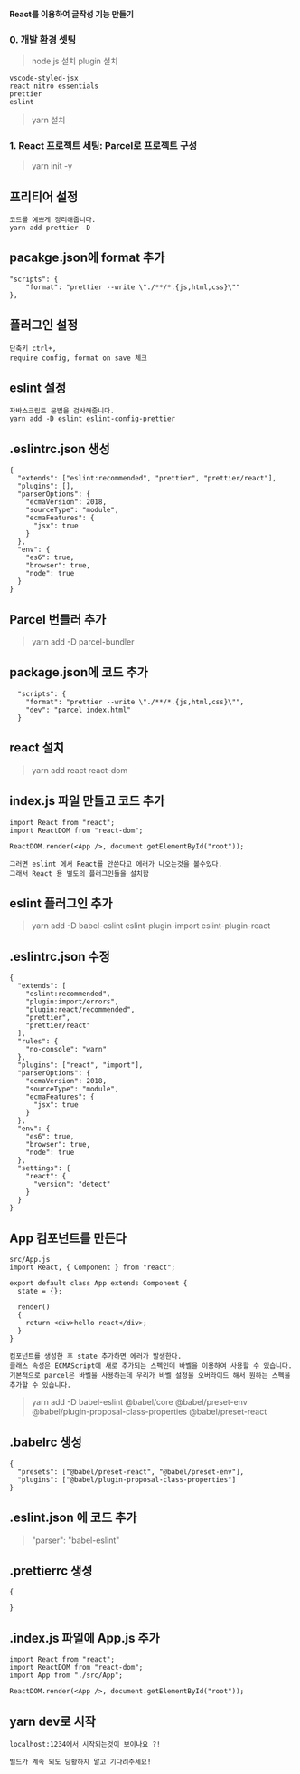 #### React를 이용하여 글작성 기능 만들기

### 0. 개발 환경 셋팅

> node.js 설치
> plugin 설치

```
vscode-styled-jsx
react nitro essentials
prettier
eslint
```

> yarn 설치

### 1. React 프로젝트 세팅: Parcel로 프로젝트 구성

> yarn init -y

## 프리티어 설정

```
코드를 예쁘게 정리해줍니다.
yarn add prettier -D
```

## pacakge.json에 format 추가

```
"scripts": {
    "format": "prettier --write \"./**/*.{js,html,css}\""
},
```

## 플러그인 설정

```
단축키 ctrl+,
require config, format on save 체크
```

## eslint 설정

```
자바스크립트 문법을 검사해줍니다.
yarn add -D eslint eslint-config-prettier
```

## .eslintrc.json 생성

```
{
  "extends": ["eslint:recommended", "prettier", "prettier/react"],
  "plugins": [],
  "parserOptions": {
    "ecmaVersion": 2018,
    "sourceType": "module",
    "ecmaFeatures": {
      "jsx": true
    }
  },
  "env": {
    "es6": true,
    "browser": true,
    "node": true
  }
}
```

## Parcel 번들러 추가

> yarn add -D parcel-bundler

## package.json에 코드 추가

```
  "scripts": {
    "format": "prettier --write \"./**/*.{js,html,css}\"",
    "dev": "parcel index.html"
  }
```

## react 설치

> yarn add react react-dom

## index.js 파일 만들고 코드 추가

```
import React from "react";
import ReactDOM from "react-dom";

ReactDOM.render(<App />, document.getElementById("root"));
```

```
그러면 eslint 에서 React를 안쓴다고 에러가 나오는것을 볼수있다.
그래서 React 용 별도의 플러그인들을 설치함
```

## eslint 플러그인 추가

> yarn add -D babel-eslint eslint-plugin-import eslint-plugin-react

## .eslintrc.json 수정

```
{
  "extends": [
    "eslint:recommended",
    "plugin:import/errors",
    "plugin:react/recommended",
    "prettier",
    "prettier/react"
  ],
  "rules": {
    "no-console": "warn"
  },
  "plugins": ["react", "import"],
  "parserOptions": {
    "ecmaVersion": 2018,
    "sourceType": "module",
    "ecmaFeatures": {
      "jsx": true
    }
  },
  "env": {
    "es6": true,
    "browser": true,
    "node": true
  },
  "settings": {
    "react": {
      "version": "detect"
    }
  }
}
```

## App 컴포넌트를 만든다

```
src/App.js
import React, { Component } from "react";

export default class App extends Component {
  state = {};

  render()
  {
    return <div>hello react</div>;
  }
}
```

```
컴포넌트를 생성한 후 state 추가하면 에러가 발생한다.
클래스 속성은 ECMAScript에 새로 추가되는 스펙인데 바벨을 이용하여 사용할 수 있습니다. 기본적으로 parcel은 바벨을 사용하는데 우리가 바벨 설정을 오버라이드 해서 원하는 스펙을 추가할 수 있습니다.
```

> yarn add -D babel-eslint @babel/core @babel/preset-env @babel/plugin-proposal-class-properties @babel/preset-react

## .babelrc 생성

```
{
  "presets": ["@babel/preset-react", "@babel/preset-env"],
  "plugins": ["@babel/plugin-proposal-class-properties"]
}
```

## .eslint.json 에 코드 추가

> "parser": "babel-eslint"

## .prettierrc 생성

```
{

}
```

## .index.js 파일에 App.js 추가

```
import React from "react";
import ReactDOM from "react-dom";
import App from "./src/App";

ReactDOM.render(<App />, document.getElementById("root"));

```

## yarn dev로 시작

```
localhost:1234에서 시작되는것이 보이나요 ?!

빌드가 계속 되도 당황하지 말고 기다려주세요!
```
